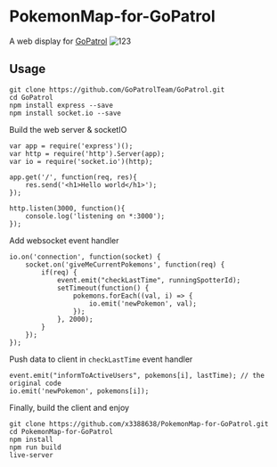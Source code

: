 # PokemonMap-for-GoPatrol
A web display for [GoPatrol](https://github.com/GoPatrolTeam/GoPatrol)
![123](http://i217.photobucket.com/albums/cc44/x3388638/2016-09-07%20232925_zps6p81zcc1.png)
## Usage
```
git clone https://github.com/GoPatrolTeam/GoPatrol.git
cd GoPatrol
npm install express --save
npm install socket.io --save
```

Build the web server & socketIO
```
var app = require('express')();
var http = require('http').Server(app);
var io = require('socket.io')(http);

app.get('/', function(req, res){
	res.send('<h1>Hello world</h1>');
});

http.listen(3000, function(){
	console.log('listening on *:3000');
});
```
Add websocket event handler
```
io.on('connection', function(socket) {
	socket.on('giveMeCurrentPokemons', function(req) {
		if(req) {
			event.emit("checkLastTime", runningSpotterId);
			setTimeout(function() {
				pokemons.forEach((val, i) => {
					io.emit('newPokemon', val);
				});
			}, 2000);
		}
	});
});
```
Push data to client in `checkLastTime` event handler
```
event.emit("informToActiveUsers", pokemons[i], lastTime); // the original code
io.emit('newPokemon', pokemons[i]);
```
Finally, build the client and enjoy
```
git clone https://github.com/x3388638/PokemonMap-for-GoPatrol.git
cd PokemonMap-for-GoPatrol
npm install
npm run build
live-server
```
